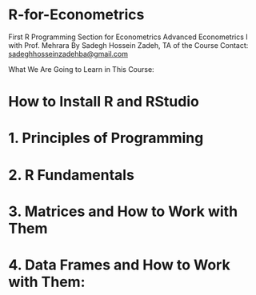 # R-for-Econometrics

First R Programming Section for Econometrics
Advanced Econometrics I with Prof. Mehrara
By Sadegh Hossein Zadeh, TA of the Course
Contact: sadeghhosseinzadehba@gmail.com

What We Are Going to Learn in This Course:

#  How to Install R and RStudio
# 1. Principles of Programming
# 2. R Fundamentals
# 3. Matrices and How to Work with Them
# 4. Data Frames and How to Work with Them:

